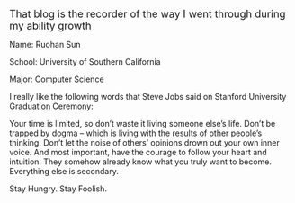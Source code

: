 

<font size="4">That blog is the recorder of the way I went through during my ability growth</font><br />


Name: Ruohan Sun   

School: University of Southern California  

Major: Computer Science


I really like the following words that Steve Jobs said on Stanford University Graduation Ceremony:

Your time is limited, so don’t waste it living someone else’s life. Don’t be trapped by dogma – which is living with the results of other people’s thinking. Don’t let the noise of others’ opinions drown out your own inner voice. And most important, have the courage to follow your heart and intuition. They somehow already know what you truly want to become. Everything else is secondary.

Stay Hungry. Stay Foolish.




